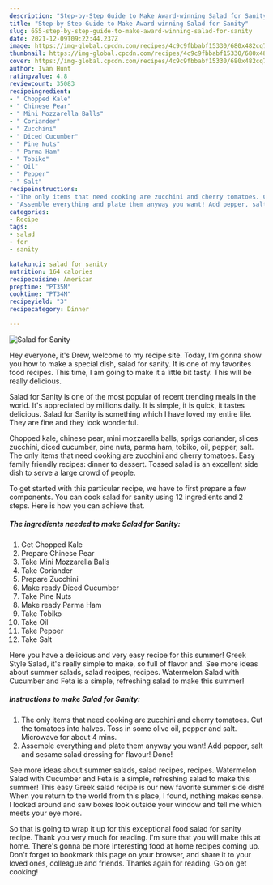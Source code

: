 ```yaml
---
description: "Step-by-Step Guide to Make Award-winning Salad for Sanity"
title: "Step-by-Step Guide to Make Award-winning Salad for Sanity"
slug: 655-step-by-step-guide-to-make-award-winning-salad-for-sanity
date: 2021-12-09T09:22:44.237Z
image: https://img-global.cpcdn.com/recipes/4c9c9fbbabf15330/680x482cq70/salad-for-sanity-recipe-main-photo.jpg
thumbnail: https://img-global.cpcdn.com/recipes/4c9c9fbbabf15330/680x482cq70/salad-for-sanity-recipe-main-photo.jpg
cover: https://img-global.cpcdn.com/recipes/4c9c9fbbabf15330/680x482cq70/salad-for-sanity-recipe-main-photo.jpg
author: Ivan Hunt
ratingvalue: 4.8
reviewcount: 35083
recipeingredient:
- " Chopped Kale"
- " Chinese Pear"
- " Mini Mozzarella Balls"
- " Coriander"
- " Zucchini"
- " Diced Cucumber"
- " Pine Nuts"
- " Parma Ham"
- " Tobiko"
- " Oil"
- " Pepper"
- " Salt"
recipeinstructions:
- "The only items that need cooking are zucchini and cherry tomatoes. Cut the tomatoes into halves. Toss in some olive oil, pepper and salt. Microwave for about 4 mins."
- "Assemble everything and plate them anyway you want! Add pepper, salt and sesame salad dressing for flavour! Done!"
categories:
- Recipe
tags:
- salad
- for
- sanity

katakunci: salad for sanity 
nutrition: 164 calories
recipecuisine: American
preptime: "PT35M"
cooktime: "PT34M"
recipeyield: "3"
recipecategory: Dinner

---
```



![Salad for Sanity](https://img-global.cpcdn.com/recipes/4c9c9fbbabf15330/680x482cq70/salad-for-sanity-recipe-main-photo.jpg)

Hey everyone, it's Drew, welcome to my recipe site. Today, I'm gonna show you how to make a special dish, salad for sanity. It is one of my favorites food recipes. This time, I am going to make it a little bit tasty. This will be really delicious.

Salad for Sanity is one of the most popular of recent trending meals in the world. It's appreciated by millions daily. It is simple, it is quick, it tastes delicious. Salad for Sanity is something which I have loved my entire life. They are fine and they look wonderful.

Chopped kale, chinese pear, mini mozzarella balls, sprigs coriander, slices zucchini, diced cucumber, pine nuts, parma ham, tobiko, oil, pepper, salt. The only items that need cooking are zucchini and cherry tomatoes. Easy family friendly recipes: dinner to dessert. Tossed salad is an excellent side dish to serve a large crowd of people.


To get started with this particular recipe, we have to first prepare a few components. You can cook salad for sanity using 12 ingredients and 2 steps. Here is how you can achieve that.

<!--inarticleads1-->

##### The ingredients needed to make Salad for Sanity:

1. Get  Chopped Kale
1. Prepare  Chinese Pear
1. Take  Mini Mozzarella Balls
1. Take  Coriander
1. Prepare  Zucchini
1. Make ready  Diced Cucumber
1. Take  Pine Nuts
1. Make ready  Parma Ham
1. Take  Tobiko
1. Take  Oil
1. Take  Pepper
1. Take  Salt


Here you have a delicious and very easy recipe for this summer! Greek Style Salad, it&#39;s really simple to make, so full of flavor and. See more ideas about summer salads, salad recipes, recipes. Watermelon Salad with Cucumber and Feta is a simple, refreshing salad to make this summer! 

<!--inarticleads2-->

##### Instructions to make Salad for Sanity:

1. The only items that need cooking are zucchini and cherry tomatoes. Cut the tomatoes into halves. Toss in some olive oil, pepper and salt. Microwave for about 4 mins.
1. Assemble everything and plate them anyway you want! Add pepper, salt and sesame salad dressing for flavour! Done!


See more ideas about summer salads, salad recipes, recipes. Watermelon Salad with Cucumber and Feta is a simple, refreshing salad to make this summer! This easy Greek salad recipe is our new favorite summer side dish! When you return to the world from this place, I found, nothing makes sense. I looked around and saw boxes look outside your window and tell me which meets your eye more. 

So that is going to wrap it up for this exceptional food salad for sanity recipe. Thank you very much for reading. I'm sure that you will make this at home. There's gonna be more interesting food at home recipes coming up. Don't forget to bookmark this page on your browser, and share it to your loved ones, colleague and friends. Thanks again for reading. Go on get cooking!
